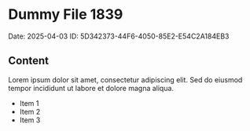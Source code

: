 # Dummy File 1839

Date: 2025-04-03
ID: 5D342373-44F6-4050-85E2-E54C2A184EB3

## Content

Lorem ipsum dolor sit amet, consectetur adipiscing elit.
Sed do eiusmod tempor incididunt ut labore et dolore magna aliqua.

* Item 1
* Item 2
* Item 3

